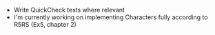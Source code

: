 - Write QuickCheck tests where relevant
- I'm currently working on implementing Characters fully according to R5RS
  (Ex5, chapter 2)
